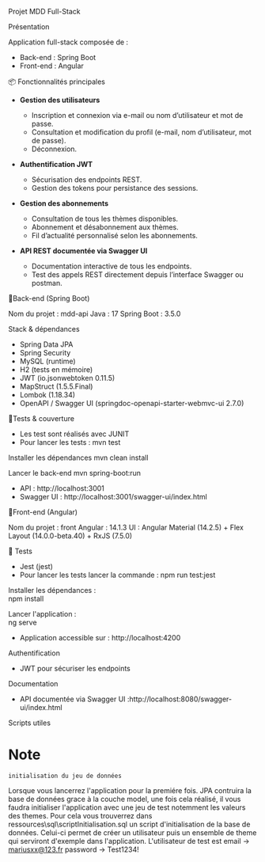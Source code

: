 Projet MDD Full-Stack

Présentation

Application full-stack composée de :

* Back-end : Spring Boot 
* Front-end : Angular 

📦 Fonctionnalités principales

- **Gestion des utilisateurs**
  - Inscription et connexion via e-mail ou nom d’utilisateur et mot de passe.
  - Consultation et modification du profil (e-mail, nom d’utilisateur, mot de passe).
  - Déconnexion.

- **Authentification JWT**
  - Sécurisation des endpoints REST.
  - Gestion des tokens pour persistance des sessions.

- **Gestion des abonnements**
  - Consultation de tous les thèmes disponibles.
  - Abonnement et désabonnement aux thèmes.
  - Fil d’actualité personnalisé selon les abonnements.

- **API REST documentée via Swagger UI**
  - Documentation interactive de tous les endpoints.
  - Test des appels REST directement depuis l’interface Swagger ou postman.

🚀Back-end (Spring Boot)

Nom du projet : mdd-api
Java : 17
Spring Boot : 3.5.0

Stack & dépendances

* Spring Data JPA
* Spring Security
* MySQL (runtime)
* H2 (tests en mémoire)
* JWT (io.jsonwebtoken 0.11.5)
* MapStruct (1.5.5.Final)
* Lombok (1.18.34)
* OpenAPI / Swagger UI (springdoc-openapi-starter-webmvc-ui 2.7.0)

🧪Tests & couverture

* Les test sont réalisés avec JUNIT
* Pour lancer les tests : mvn test  


Installer les dépendances
mvn clean install  

Lancer le back-end
mvn spring-boot:run

* API : http://localhost:3001
* Swagger UI : http://localhost:3001/swagger-ui/index.html



🚀Front-end (Angular)

Nom du projet : front
Angular : 14.1.3
UI : Angular Material (14.2.5) + Flex Layout (14.0.0-beta.40) + RxJS (7.5.0)


🧪 Tests

* Jest (jest)
* Pour lancer les tests lancer la commande : npm run test:jest




Installer les dépendances :  
npm install
    
Lancer l'application :   
ng serve

* Application accessible sur : http://localhost:4200

Authentification

* JWT pour sécuriser les endpoints

Documentation

* API documentée via Swagger UI :http://localhost:8080/swagger-ui/index.html

Scripts utiles




#  Note
	initialisation du jeu de données
Lorsque vous lancerrez l'application pour la premiére fois. 
JPA contruira la base de données grace à la couche model, une fois cela réalisé, il vous faudra initialiser l'application avec une jeu de test notemment les valeurs des themes.
Pour cela vous trouverrez dans ressources\sql\scriptInitialisation.sql un script d'initialisation de la base de données.
Celui-ci permet de créer un utilisateur puis un ensemble de theme qui serviront d'exemple dans l'application.
L'utilisateur de test est 
email -> mariusxx@123.fr
password -> Test1234!


